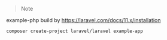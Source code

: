 > Note

example-php build by https://laravel.com/docs/11.x/installation

`composer create-project laravel/laravel example-app`